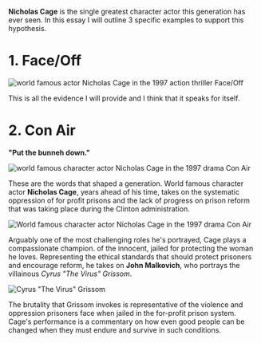 __Nicholas Cage__ is the single greatest character actor this generation has ever seen.
In this essay I will outline 3 specific examples to support this hypothesis.

# 1. Face/Off

  ![world famous actor Nicholas Cage in the 1997 action thriller Face/Off](https://thestudioexec.com/wp-content/uploads/2016/01/faceoff5.jpg)

  This is all the evidence I will provide and I think that it speaks for itself.

# 2. Con Air

  __"Put the bunneh down."__

  ![world famous character actor Nicholas Cage in the 1997 drama Con Air](http://www.hellonearth.com/movies/conair/plot18.jpg)

  These are the words that shaped a generation. World famous character actor __Nicholas Cage__, years ahead of his time, takes on the systematic oppression of for profit prisons and the lack of progress on prison reform that was taking place during the Clinton administration.

  ![World famous character actor Nicholas Cage in the 1997 drama Con Air](https://i.ytimg.com/vi/hhmadhbyRd8/maxresdefault.jpg)

  Arguably one of the most challenging roles he's portrayed, Cage plays a compassionate champion. of the innocent, jailed for protecting the woman he loves. Representing the ethical standards that should protect prisoners and encourage reform, he takes on __John Malkovich__, who portrays the villainous _Cyrus "The Virus" Grissom_.

  ![Cyrus "The Virus" Grissom](http://cdn-static.denofgeek.com/sites/denofgeek/files/9/96//con_air_7.png)

  The brutality that Grissom invokes is representative of the violence and oppression prisoners face when jailed in the for-profit prison system. Cage's performance is a commentary on how even good people can be changed when they must endure and survive in such conditions.
